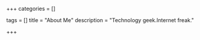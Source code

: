 +++
categories = []

tags = []
title = "About Me"
description = "Technology geek.Internet freak."

+++

